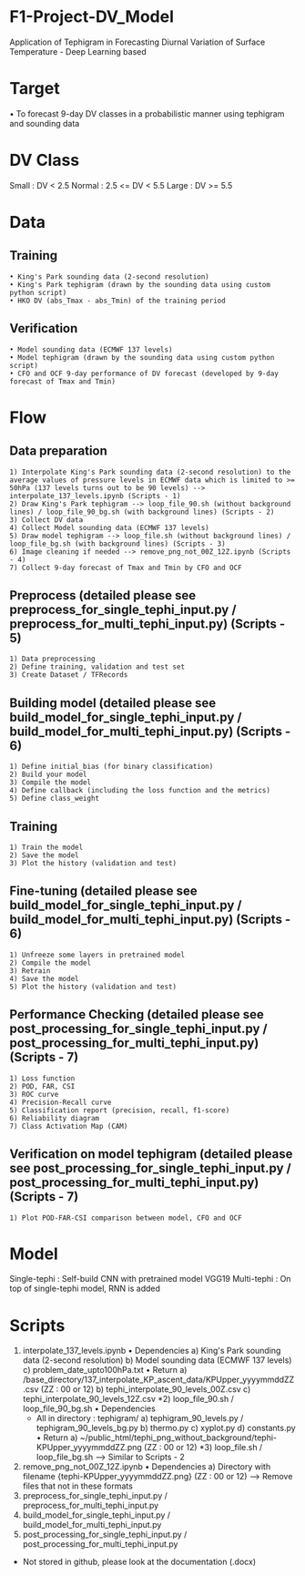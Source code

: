 # F1-Project-DV_Model
Application of Tephigram in Forecasting Diurnal Variation of Surface Temperature - Deep Learning based

# Target
  • To forecast 9-day DV classes in a probabilistic manner using tephigram and sounding data

# DV Class
  Small : DV < 2.5
  Normal : 2.5 <= DV < 5.5
  Large : DV >= 5.5

# Data
  ## Training
    • King's Park sounding data (2-second resolution)
    • King's Park tephigram (drawn by the sounding data using custom python script)
    • HKO DV (abs_Tmax - abs_Tmin) of the training period
  ## Verification
    • Model sounding data (ECMWF 137 levels)
    • Model tephigram (drawn by the sounding data using custom python script)
    • CFO and OCF 9-day performance of DV forecast (developed by 9-day forecast of Tmax and Tmin)
    
# Flow
  ## Data preparation
    1) Interpolate King's Park sounding data (2-second resolution) to the average values of pressure levels in ECMWF data which is limited to >= 50hPa (137 levels turns out to be 90 levels) --> interpolate_137_levels.ipynb (Scripts - 1)
    2) Draw King's Park tephigram --> loop_file_90.sh (without background lines) / loop_file_90_bg.sh (with background lines) (Scripts - 2)
    3) Collect DV data
    4) Collect Model sounding data (ECMWF 137 levels)
    5) Draw model tephigram --> loop_file.sh (without background lines) / loop_file_bg.sh (with background lines) (Scripts - 3)
    6) Image cleaning if needed --> remove_png_not_00Z_12Z.ipynb (Scripts - 4)
    7) Collect 9-day forecast of Tmax and Tmin by CFO and OCF
  ## Preprocess (detailed please see preprocess_for_single_tephi_input.py / preprocess_for_multi_tephi_input.py) (Scripts - 5)
    1) Data preprocessing
    2) Define training, validation and test set
    3) Create Dataset / TFRecords
  ## Building model (detailed please see build_model_for_single_tephi_input.py / build_model_for_multi_tephi_input.py) (Scripts - 6)
    1) Define initial_bias (for binary classification)
    2) Build your model
    3) Compile the model
    4) Define callback (including the loss function and the metrics)
    5) Define class_weight
  ## Training
    1) Train the model
    2) Save the model
    3) Plot the history (validation and test)
  ## Fine-tuning (detailed please see build_model_for_single_tephi_input.py / build_model_for_multi_tephi_input.py) (Scripts - 6)
    1) Unfreeze some layers in pretrained model
    2) Compile the model
    3) Retrain
    4) Save the model
    5) Plot the history (validation and test)
  ## Performance Checking (detailed please see post_processing_for_single_tephi_input.py / post_processing_for_multi_tephi_input.py) (Scripts - 7)
    1) Loss function
    2) POD, FAR, CSI
    3) ROC curve
    4) Precision-Recall curve
    5) Classification report (precision, recall, f1-score)
    6) Reliability diagram
    7) Class Activation Map (CAM)
  ## Verification on model tephigram (detailed please see post_processing_for_single_tephi_input.py / post_processing_for_multi_tephi_input.py) (Scripts - 7)
    1) Plot POD-FAR-CSI comparison between model, CFO and OCF

# Model
  Single-tephi : Self-build CNN with pretrained model VGG19
  Multi-tephi : On top of single-tephi model, RNN is added

# Scripts
  1) interpolate_137_levels.ipynb
    • Dependencies
      a) King's Park sounding data (2-second resolution)
      b) Model sounding data (ECMWF 137 levels)
      c) problem_date_upto100hPa.txt
    • Return
      a) /base_directory/137_interpolate_KP_ascent_data/KPUpper_yyyymmddZZ.csv (ZZ : 00 or 12)
      b) tephi_interpolate_90_levels_00Z.csv
      c) tephi_interpolate_90_levels_12Z.csv
  *2) loop_file_90.sh / loop_file_90_bg.sh
    • Dependencies
      * All in directory : tephigram/
        a) tephigram_90_levels.py / tephigram_90_levels_bg.py
        b) thermo.py
        c) xyplot.py
        d) constants.py
    • Return
      a) ~/public_html/tephi_png_without_background/tephi-KPUpper_yyyymmddZZ.png (ZZ : 00 or 12)
  *3) loop_file.sh / loop_file_bg.sh --> Similar to Scripts - 2
  4) remove_png_not_00Z_12Z.ipynb
    • Dependencies
      a) Directory with filename {tephi-KPUpper_yyyymmddZZ.png} (ZZ : 00 or 12)
    --> Remove files that not in these formats
  5) preprocess_for_single_tephi_input.py / preprocess_for_multi_tephi_input.py
  6) build_model_for_single_tephi_input.py / build_model_for_multi_tephi_input.py
  7) post_processing_for_single_tephi_input.py / post_processing_for_multi_tephi_input.py
    
* Not stored in github, please look at the documentation (.docx)
